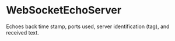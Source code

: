 # WebSocketEchoServer
Echoes back time stamp, ports used, server identification (tag), and received text.
